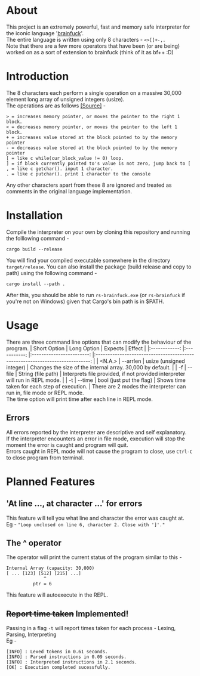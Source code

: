 # About
This project is an extremely powerful, fast and memory safe interpreter for the iconic language '[brainfuck](https://esolangs.org/wiki/Brainfuck)'.  
The entire language is written using only 8 characters - `<>[]+-,.`  
Note that there are a few more operators that have been (or are being) worked on as a sort of extension to brainfuck (think of it as bf++ :D)

# Introduction
The 8 characters each perform a single operation on a massive 30,000 element long array of unsigned integers (usize).  
The operations are as follows [[Source]](https://gist.github.com/roachhd/dce54bec8ba55fb17d3a) - 
```brainfuck
> = increases memory pointer, or moves the pointer to the right 1 block.
< = decreases memory pointer, or moves the pointer to the left 1 block.
+ = increases value stored at the block pointed to by the memory pointer
- = decreases value stored at the block pointed to by the memory pointer
[ = like c while(cur_block_value != 0) loop.
] = if block currently pointed to's value is not zero, jump back to [
, = like c getchar(). input 1 character.
. = like c putchar(). print 1 character to the console
```
Any other characters apart from these 8 are ignored and treated as comments in the original language implementation.

# Installation
Compile the interpreter on your own by cloning this repository and running the folllowing command -
```
cargo build --release
```
You will find your compiled executable somewhere in the directory `target/release`.
You can also install the package (build release and copy to path) using the following command -
```
cargo install --path .
```
After this, you should be able to run `rs-brainfuck.exe` (or `rs-brainfuck` if you're not on Windows) given that Cargo's bin path is in $PATH.

# Usage
There are three command line options that can modify the behaviour of the program.
| Short Option 	| Long Option 	|          Expects         	|                                    Effect                                    	|
|:------------:	|:-----------:	|:------------------------:	|:----------------------------------------------------------------------------:	|
|    <N.A.>    	|   --arrlen  	| usize (unsigned integer) 	|          Changes the size of the internal array. 30,000 by default.          	|
|      -f      	|    --file   	|    String (file path)    	| Interprets file provided, if not provided interpreter will run in REPL mode. 	|
|      -t      	|    --time   	| bool (just put the flag) 	|                 Shows time taken for each step of execution.                 	|
There are 2 modes the interpreter can run in, file mode or REPL mode.  
The time option will print time after each line in REPL mode.

## Errors
All errors reported by the interpreter are descriptive and self explanatory.  
If the interpreter encounters an error in file mode, execution will stop the moment the error is caught and program will quit.  
Errors caught in REPL mode will not cause the program to close, use `Ctrl-C` to close program from terminal.

# Planned Features
## 'At line ..., at character ...' for errors
This feature will tell you what line and character the error was caught at.  
Eg - `"Loop unclosed on line 6, character 2. Close with ']'."`

## The ^ operator
The operator will print the current status of the program similar to this -
```
Internal Array (capacity: 30,000)
[ ... [123] [512] [215] ...]
              ^
          ptr = 6
```
This feature will autoexecute in the REPL.

## ~~Report time taken~~ Implemented!
Passing in a flag `-t` will report times taken for each process - Lexing, Parsing, Interpreting  
Eg -
```
[INFO] : Lexed tokens in 0.61 seconds.
[INFO] : Parsed instructions in 0.09 seconds.
[INFO] : Interpreted instructions in 2.1 seconds.
[OK] : Execution completed sucessfully.
```

